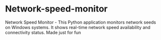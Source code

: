 # Network-speed-monitor
Network Speed Monitor - This Python application monitors network seeds on Windows systems. It shows real-time network speed availability and connectivity status. Made just for fun
